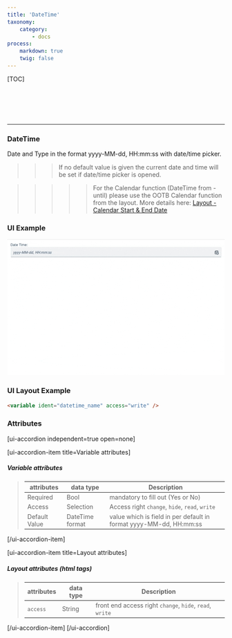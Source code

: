 ```yaml
---
title: 'DateTime'
taxonomy:
    category:
        - docs
process:
    markdown: true
    twig: false
---
```


[TOC]

<br><br><br><br>

------------------------------------------------------------------------------------------
### DateTime
Date and Type in the format yyyy-MM-dd, HH:mm:ss with date/time picker.

>>> If no default value is given the current date and time will be set if date/time picker is opened.


>>>>> For the Calendar function (DateTime from - until) please use the OOTB Calendar function from the layout. More details here: <a href="../../exolynk-modeler/layout#calendar-start-end-date" target="_blank">Layout - Calendar Start & End Date</a>

### UI Example
![DateTime](date-time.gif?resize=800&classes=left)

### UI Layout Example
````html
<variable ident="datetime_name" access="write" />
````

### Attributes
[ui-accordion independent=true open=none]

[ui-accordion-item title=Variable attributes]

##### Variable attributes
> | attributes      | data type           | Description                                                           |
> |-----------|-------------------------|-----------------------------------------------------------------------|
> | Required    | Bool                  | mandatory to fill out (Yes or No)  |
> | Access    | Selection               | Access right `change`, `hide`, `read`, `write`  |
> | Default Value    | DateTime format        | value which is field in per default in format yyyy-MM-dd, HH:mm:ss |

[/ui-accordion-item]

[ui-accordion-item title=Layout attributes]

##### Layout attributes (html tags)
> | attributes      | data type           | Description                                                           |
> |-----------|-------------------------|-----------------------------------------------------------------------|
> | `access`    | String                  | front end access right `change`, `hide`, `read`, `write`  |


[/ui-accordion-item]
[/ui-accordion]